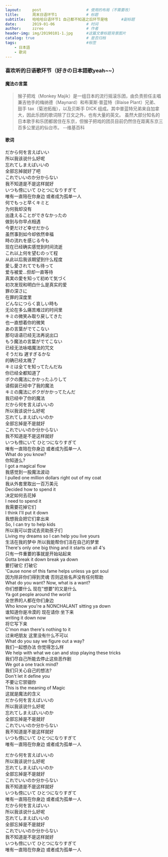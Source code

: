 ```yaml
---
layout:     post   				    # 使用的布局（不需要改）
title:      周末日语环节1		        # 标题 
subtitle:   哈哈哈日语环节1 自己都不知道之后环节是啥      #副标题
date:       2019-01-06 				# 时间
author:     zzreo 					# 作者
header-img: img/20190101-1.jpg 	    #这篇文章标题背景图片
catalog: true 						# 是否归档
tags:								#标签
    - 日本語
    - 歌词
---
```

### 喜欢听的日语歌环节（好きの日本語歌yeah~~）
#### 魔法の言葉
>猴子把戏（Monkey Majik）是一组日本的流行摇滚乐团，由负责担任主唱兼吉他手的梅纳德（Maynard）和布莱斯·普蓝特（Blaise Plant）兄弟、
鼓手 tax（菊池拓哉），以及贝斯手 DICK 组成。其中普蓝特兄弟来自加拿大，因此乐团的歌词除了日文之外，也有大量的英文。
虽然大部分知名的日本歌手和乐团都居住在东京，但猴子把戏的团员目前仍然住在距离东京三百多公里远的仙台市。  --维基百科

#### 歌词
だから何を言えばいい   
所以我该说什么好呢  
忘れてしまえばいいの   
全部忘掉就好了吧  
これでいいのか分からない   
我不知道是不是这样就好  
いつも傍にいて ひとつになりすぎて   
唯有一直陪在你身边 或者成为孤单一人  
何でもっと早くキミと  
为何我却没有  
出逢えることができなかったの   
做到与你早点相遇  
今更だけど幸せだから   
虽然事到如今却依然幸福  
時の流れを感じる今も  
现在已经确实感觉到时间流逝  
これ以上何を望むのって程  
从此以后我该期望到什么程度  
愛し愛されてでも待って   
爱与被爱…但却一直等待  
真実の愛を知って初めて気づく   
初次发现和明白什么是真实的爱  
罪の深さに   
在罪的深度里  
どんなにつらく哀しい時も   
无论在多么痛苦难过的时间里  
キミの微笑み取り戻してきた   
也一直想着你的微笑  
あの言葉がでてこない   
那句话语已经无法再说出口  
もう魔法の言葉がでてこない   
已经无法咏唱魔法的咒文  
そうだね 遅すぎるかな   
的确已经太晚了  
キミは全てを知ってたんだね   
你已经全都知道了  
ボクの魔法にかかったふりして   
请假装已经中了我的魔法  
キミの魔法にボクがかかってたんだ   
我已经中了你的魔法  
だから何を言えばいいの   
所以我该说什么好呢  
忘れてしまえばいいのか   
全部忘掉是不是就好  
これでいいのか分からない   
我不知道是不是这样就好  
いつも傍にいて ひとつになりすぎて  
唯有一直陪在你身边 或者成为孤单一人  
What do you know?   
你知道么?  
I got a magical flow   
我感觉到一股魔法波动  
I pulled one million dollars right out of my coat   
我从外套里取出一百万美元  
Decided how to spend it   
决定如何去花掉  
I need to spend it  
我需要花掉它们  
I think I'll put it down   
我想我会把它们拿出来  
So, I can try to help kids   
所以我可以尝试去资助孩子们  
Living my dreams so I can help you live yours   
生活在我的梦中 所以我能帮你们活在自己的梦里  
There's only one big thing and it starts on all 4's   
只有一件重要的事就是开始站起来  
Gotta break it down break ya down   
要打破它 打破它  
'Cause none of this fame helps unless ya got soul   
因为除非你们得到灵魂 否则这些名声没有任何帮助  
What do you want? Now, what is a want?   
你们想要什么 现在"想要"的又是什么  
Ya got people around the world   
全世界的人都在你们身边  
Who know you're a NONCHALANT sitting ya down   
谁知道你是冷漠的 现在请你 坐下来  
writing it down now   
将它写下来  
C'mon man there's nothing to it   
过来吧朋友 这里没有什么不可以  
What do you say we figure out a way?   
我们一起想办法 你觉得怎么样  
We help with what we can and stop playing these tricks   
我们尽自己所能去停止这些恶作剧  
We got a one track mind?   
我们只关心自己的想法?  
Don't let it define you   
不要让它禁锢你  
This is the meaning of Magic   
这就是魔法的含义  
だから何を言えばいいの   
所以我该说什么好呢  
忘れてしまえばいいのか   
全部忘掉是不是就好  
これでいいのか分からない   
我不知道是不是这样就好  
いつも傍にいて ひとつになりすぎて   
唯有一直陪在你身边 或者成为孤单一人  
 
 
だから何を言えばいいの   
所以我该说什么好呢  
忘れてしまえばいいのか   
全部忘掉是不是就好  
これでいいのか分からない   
我不知道是不是这样就好  
いつも傍にいて ひとつになりすぎて   
唯有一直陪在你身边 或者成为孤单一人  
だから何を言えばいい   
所以我该说什么好呢  
忘れてしまえばいいの   
全部忘掉是不是就好  
これでいいのか分からない   
我不知道是不是这样就好  
いつも傍にいて ひとつになりすぎて   
唯有一直陪在你身边 或者成为孤单一人  